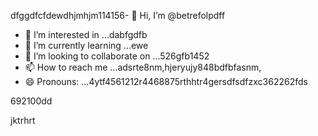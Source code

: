 dfggdfcfdewdhjmhjm114156- 👋 Hi, I’m @betrefolpdff
- 👀 I’m interested in ...dabfgdfb
- 🌱 I’m currently learning ...ewe
- 💞️ I’m looking to collaborate on ...526gfb1452
- 📫 How to reach me ...adsrte8nm,hjeryujy848bdfbfasnm,
- 😄 Pronouns: ...4ytf4561212r4468875rthhtr4gersdfsdfzxc362262fds
<!---5454sdf7887rgr6338588egrerfdassad
betrefolp/betrefolp is a ✨ special ✨ repository because itfghs `README.md` (this file) appears on qweqweyourhfmmmGitHub profile.2gervdsvdszxczxc
You can click the Preview link to take a look atwre your2363xcvsevbnewweg
changes.225959441413333yeer
--->692100dd
jktrhrt
